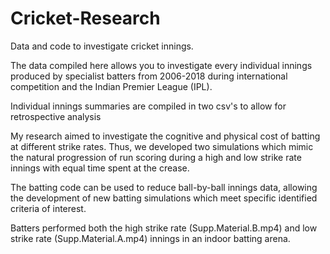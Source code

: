# Cricket-Research
Data and code to investigate cricket innings.

The data compiled here allows you to investigate every individual innings produced by specialist batters from 2006-2018
during international competition and the Indian Premier League (IPL).

Individual innings summaries are compiled in two csv's to allow for retrospective analysis

My research aimed to investigate the cognitive and physical cost of batting at different strike rates. Thus, we developed two simulations which mimic the natural progression of run scoring during a high and low strike rate innings with equal time spent at the crease.  

The batting code can be used to reduce ball-by-ball innings data, allowing the development of new batting simulations which meet specific identified criteria of interest. 

Batters performed both the high strike rate (Supp.Material.B.mp4) and low strike rate (Supp.Material.A.mp4) innings in an indoor batting arena. 
